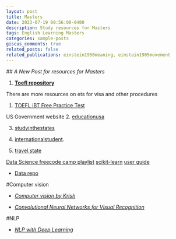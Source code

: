 ```yaml
---
layout: post
title: Masters
date: 2023-07-19 09:56:00-0400
description: Study resources for Masters
tags: English Learning Masters
categories: sample-posts
giscus_comments: true
related_posts: false
related_publications: einstein1950meaning, einstein1905movement
---
```

*## A New Post for resources for Masters*
1. [**Toefl repository**](https://rutvikjoshi63.github.io/blog/2023/Toefl-repository/)

There are more resources on ets for visa and other procedures
1. [TOEFL iBT Free Practice Test](https://www.ets.org/toefl/ibt-enhancements/prep.html)

US Government website
2. [educationusa](https://educationusa.state.gov/)

3. [studyinthestates](https://studyinthestates.dhs.gov/)

4. [internationalstudent](https://www.internationalstudent.com/).

5. [travel.state](https://travel.state.gov/content/travel.html)
 
 [Data Science freecode camp playlist](https://www.youtube.com/watch?v=ua-CiDNNj30&list=PLWKjhJtqVAblQe2CCWqV4Zy3LY01Z8aF1)
 [scikit-learn](https://scikit-learn.org/stable/getting_started.html)
[user guide](https://scikit-learn.org/stable/user_guide.html)
* [Data repo](https://archive.ics.uci.edu/)

#Computer vision
* [*Computer vision by Krish*](https://www.youtube.com/watch?v=sXqWrtUseK8&ab_channel=KrishNaik)

* [*Convolutional Neural Networks for Visual Recognition*](https://www.youtube.com/watch?v=vT1JzLTH4G4&t=33s&ab_channel=StanfordUniversitySchoolofEngineering)

#NLP
* [*NLP with Deep Learning*](https://www.youtube.com/watch?v=rmVRLeJRkl4&t=2s&ab_channel=StanfordOnline)
<!-- 

 Use the toolbar above, or click the **?** button for formatting help.
---
layout: post
title: Markdown Style Guide
---

[This is a demo of all styled elements in Jekyll Now.](http://www.jekyllnow.com/Markdown-Style-Guide/)

[View the markdown used to create this post](https://raw.githubusercontent.com/barryclark/www.jekyllnow.com/gh-pages/_posts/2014-6-19-Markdown-Style-Guide.md).

This is a paragraph, it's surrounded by whitespace. Next up are some headers, they're heavily influenced by GitHub's markdown style.

## Header 2 (H1 is reserved for post titles)##

### Header 3

#### Header 4

A link to [Jekyll Now](http://github.com/barryclark/jekyll-now/). A big ass literal link <http://github.com/barryclark/jekyll-now/>

An image, located within /images

![an image alt text]({{ site.baseurl }}/images/jekyll-logo.png "an image title")

* A bulletted list
- alternative syntax 1
+ alternative syntax 2
  - an indented list item

1. An
2. ordered
3. list

Inline markup styles:

- _italics_
- **bold**
- `code()`

> Blockquote
>> Nested Blockquote

Syntax highlighting can be used with triple backticks, like so:

```javascript
/* Some pointless Javascript */
var rawr = ["r", "a", "w", "r"];
```

Use two trailing spaces  
on the right  
to create linebreak tags  

Finally, horizontal lines

----
**** -->